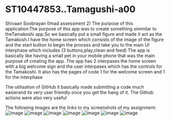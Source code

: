 # ST10447853..Tamagushi-a00
Shivaan Soobrayan (Imad assessment 2)
The purpose of this application:The purpose of this app was to create something simmilar to theTamakoshi app.So we basically put a small figure and made it act as the Tamakosh.I have the home screen which consists of the image of the figure and the start button to begin the process and take you to the main UI interphase which includes (3 buttons,play,clean and feed)
The app is basically like having a small pet in your mobile phone that was the main purpose of creating the app.
The app has 2 interpases the home screen with a big welcome sign and the user interpases which has the controls for the Tamakoshi.
It also has the pages of code 1 for the welcome screen and 1 for the interphase

The utilisation of GitHub it basically made submitting a code much easierand its very user friendly once you get the hang of it.
The Github actions were also very useful

The following images are the links to my screenshots of my assignment:
![image](https://github.com/vaan299/ST10447853..Tamagushi-a00/assets/160850803/f2591f4f-0d1b-4e16-b978-15864cc9544f)
![image](https://github.com/vaan299/ST10447853..Tamagushi-a00/assets/160850803/74833be2-7634-4f30-b760-2656bc787b54)
![image](https://github.com/vaan299/ST10447853..Tamagushi-a00/assets/160850803/39cf6924-ad36-4cfc-baef-3fdb0b2cb3e3)
![image](https://github.com/vaan299/ST10447853..Tamagushi-a00/assets/160850803/78aba20d-7475-4d49-a70c-51a7cfd0c894)
![image](https://github.com/vaan299/ST10447853..Tamagushi-a00/assets/160850803/a2fc5a32-e18a-40fa-878e-cedc42e13a60)
![image](https://github.com/vaan299/ST10447853..Tamagushi-a00/assets/160850803/2a0b2de1-af6a-4b99-988e-91cf722415dc)
![image](https://github.com/vaan299/ST10447853..Tamagushi-a00/assets/160850803/d19ce541-a8e1-450a-9745-40a470cd3b70)


